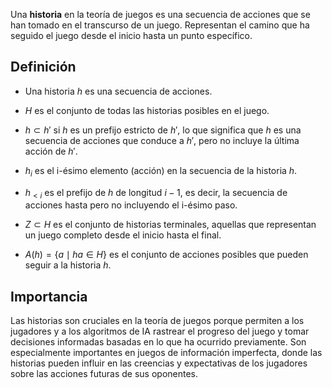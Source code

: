 Una **historia** en la teoría de juegos es una secuencia de acciones que se han tomado en el transcurso de un juego. Representan el camino que ha seguido el juego desde el inicio hasta un punto específico.

## Definición

- Una historia $h$ es una secuencia de acciones.
  
- $H$ es el conjunto de todas las historias posibles en el juego.

- $h \subset h'$ si $h$ es un prefijo estricto de $h'$, lo que significa que $h$ es una secuencia de acciones que conduce a $h'$, pero no incluye la última acción de $h'$.

- $h_i$ es el i-ésimo elemento (acción) en la secuencia de la historia $h$.

- $h_{<i}$ es el prefijo de $h$ de longitud $i - 1$, es decir, la secuencia de acciones hasta pero no incluyendo el i-ésimo paso.

- $Z \subset H$ es el conjunto de historias terminales, aquellas que representan un juego completo desde el inicio hasta el final.

- $A(h) = \{ a \mid ha \in H \}$ es el conjunto de acciones posibles que pueden seguir a la historia $h$.

## Importancia

Las historias son cruciales en la teoría de juegos porque permiten a los jugadores y a los algoritmos de IA rastrear el progreso del juego y tomar decisiones informadas basadas en lo que ha ocurrido previamente. Son especialmente importantes en juegos de información imperfecta, donde las historias pueden influir en las creencias y expectativas de los jugadores sobre las acciones futuras de sus oponentes.
